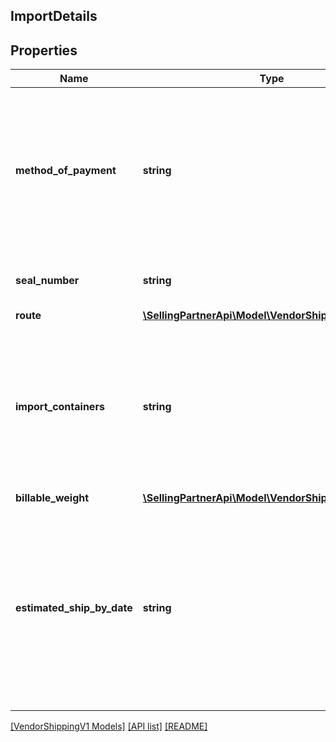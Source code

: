 ## ImportDetails

## Properties

Name | Type | Description | Notes
------------ | ------------- | ------------- | -------------
**method_of_payment** | **string** | This is used for import purchase orders only. If the recipient requests, this field will contain the shipment method of payment. | [optional]
**seal_number** | **string** | The container's seal number. | [optional]
**route** | [**\SellingPartnerApi\Model\VendorShippingV1\Route**](Route.md) |  | [optional]
**import_containers** | **string** | Types and numbers of container(s) for import purchase orders. Can be a comma-separated list if shipment has multiple containers. | [optional]
**billable_weight** | [**\SellingPartnerApi\Model\VendorShippingV1\Weight**](Weight.md) |  | [optional]
**estimated_ship_by_date** | **string** | Date on which the shipment is expected to be shipped. This value should not be in the past and not more than 60 days out in the future. Must be in in ISO 8601 format. | [optional]

[[VendorShippingV1 Models]](../) [[API list]](../../Api) [[README]](../../../README.md)
